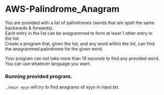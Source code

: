 # AWS-Palindrome_Anagram

You are provided with a list of palindromes (words that are spelt the same backwards & forwards).  
Each entry in the list can be anagrammed to form at least 1 other entry in the list.  
Create a program that, given the list, and any word within the list, can find the anagrammed palindrome for the given word.

Your program can not take more than 10 seconds to find any provided word.  
You can use whatever language you want.

### Running provided program.

`./main xyyx` will try to find anagrams of xyyx in input.txt.
